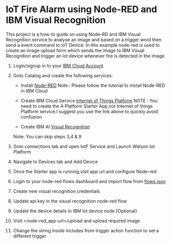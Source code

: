
# IoT Fire Alarm using Node-RED and IBM Visual Recognition 

This project is a how-to guide on using Node-RD and IBM Visual Recognition service to analyse an image and based on a trigger word then send a event command to IoT Device. In this example node-red is used to create an image upload form which sends the image to IBM Visual Recognition and trigger an iot device whenever fire is detected in the image.


1. Login/signup in to your [IBM Cloud Account](https://ibm.biz/BdYtcs)
2. Goto Catalog and create the following services:
    * Install [Node-RED](https://developer.ibm.com/tutorials/how-to-create-a-node-red-starter-application/)
     Note : Please follow the tutorial to install Node-RED in IBM Cloud

    * Create IBM Cloud Service [Internet of Things Platform](https://developer.ibm.com/tutorials/cl-mqtt-bluemix-iot-node-red-app)
NOTE : You need to create the A Platform Starter App,not Internet of things Platform service.I suggest you use the link above to quickly avoid confusion

    * Create IBM AI [Visual Recognition](https://console.bluemix.net/catalog/services/visual-recognition)
    
    Note: You can skip steps 3,4 & 9

3. Goto connections tab and open IotF Service and Launch Watson Iot Platform
4. Navigate to Devices tab and Add Device
5. Once the Starter app is running,visit app url and configure Node-red
6. Login to your node-red flows dashboard and import flow from [flows.json](https://github.com/IraAngeles-IBM/IoTVisualRecognition)
7. Create new visual recognition credentials
8. Update api key in the visual recognition node-red flow
9. Update the device details in IBM Iot device node {Optional}
10. Visit <node-red_app-url>/upload and upload required image
11. Change the string inside includes from trigger action function to set a different trigger

